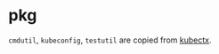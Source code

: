 # pkg

`cmdutil`, `kubeconfig`, `testutil` are copied from [kubectx](https://github.com/ahmetb/kubectx).